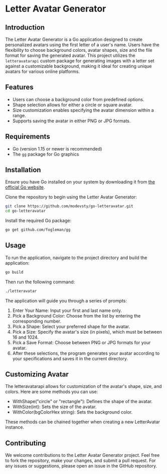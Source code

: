 # Letter Avatar Generator

## Introduction
The Letter Avatar Generator is a Go application designed to create personalized avatars using the first letter of a user's name. Users have the flexibility to choose background colors, avatar shapes, size and the file format for saving the generated avatar. This project utilizes the `letteravatarapi` custom package for generating images with a letter set against a customizable background, making it ideal for creating unique avatars for various online platforms.

## Features
- Users can choose a background color from predefined options.
- Shape selection allows for either a circle or square avatar.
- Size customization enables specifying the avatar dimension within a range.
- Supports saving the avatar in either PNG or JPG formats.

## Requirements
- Go (version 1.15 or newer is recommended)
- The `gg` package for Go graphics

## Installation

Ensure you have Go installed on your system by downloading it from [the official Go website](https://golang.org/dl/).

Clone the repository to begin using the Letter Avatar Generator:

```bash
git clone https://github.com/modevsty/go-letteravatar.git
cd go-letteravatar
```
Install the required Go package:

```bash
go get github.com/fogleman/gg
```
## Usage
To run the application, navigate to the project directory and build the application:

```bash
go build
```
Then run the following command:
```bash
./letteravatar
```
The application will guide you through a series of prompts:

1. Enter Your Name: Input your first and last name only.
2. Pick a Background Color: Choose from the list by entering the corresponding number.
3. Pick a Shape: Select your preferred shape for the avatar.
4. Pick a Size: Specify the avatar's size (in pixels), which must be between 16 and 1024.
4. Pick a Save Format: Choose between PNG or JPG formats for your avatar.
5. After these selections, the program generates your avatar according to your specifications and saves it in the current directory.



## Customizing Avatar
The letteravatarapi allows for customization of the avatar's shape, size, and colors. Here are some methods you can use:

- WithShape("circle" or "rectangle"): Defines the shape of the avatar.
- WithSize(int): Sets the size of the avatar.
- WithColor(bgColorHex string): Sets the background color.

These methods can be chained together when creating a new LetterAvatar instance.

## Contributing
We welcome contributions to the Letter Avatar Generator project. Feel free to fork the repository, make your changes, and submit a pull request. For any issues or suggestions, please open an issue in the GitHub repository.